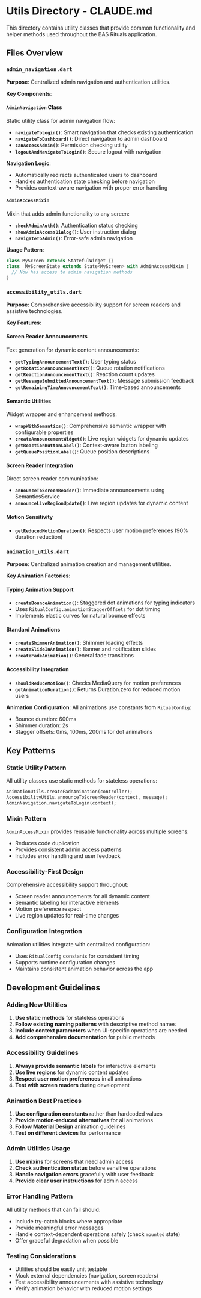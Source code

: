 # Utils Directory - CLAUDE.md

This directory contains utility classes that provide common functionality and helper methods used throughout the BAS Rituals application.

## Files Overview

### `admin_navigation.dart`
**Purpose**: Centralized admin navigation and authentication utilities.

**Key Components**:

#### `AdminNavigation` Class
Static utility class for admin navigation flow:
- **`navigateToLogin()`**: Smart navigation that checks existing authentication
- **`navigateToDashboard()`**: Direct navigation to admin dashboard
- **`canAccessAdmin()`**: Permission checking utility
- **`logoutAndNavigateToLogin()`**: Secure logout with navigation

**Navigation Logic**:
- Automatically redirects authenticated users to dashboard
- Handles authentication state checking before navigation
- Provides context-aware navigation with proper error handling

#### `AdminAccessMixin`
Mixin that adds admin functionality to any screen:
- **`checkAdminAuth()`**: Authentication status checking
- **`showAdminAccessDialog()`**: User instruction dialog
- **`navigateToAdmin()`**: Error-safe admin navigation

**Usage Pattern**:
```dart
class MyScreen extends StatefulWidget {}
class _MyScreenState extends State<MyScreen> with AdminAccessMixin {
  // Now has access to admin navigation methods
}
```

### `accessibility_utils.dart`
**Purpose**: Comprehensive accessibility support for screen readers and assistive technologies.

**Key Features**:

#### Screen Reader Announcements
Text generation for dynamic content announcements:
- **`getTypingAnnouncementText()`**: User typing status
- **`getRotationAnnouncementText()`**: Queue rotation notifications
- **`getReactionAnnouncementText()`**: Reaction count updates
- **`getMessageSubmittedAnnouncementText()`**: Message submission feedback
- **`getRemainingTimeAnnouncementText()`**: Time-based announcements

#### Semantic Utilities
Widget wrapper and enhancement methods:
- **`wrapWithSemantics()`**: Comprehensive semantic wrapper with configurable properties
- **`createAnnouncementWidget()`**: Live region widgets for dynamic updates
- **`getReactionButtonLabel()`**: Context-aware button labeling
- **`getQueuePositionLabel()`**: Queue position descriptions

#### Screen Reader Integration
Direct screen reader communication:
- **`announceToScreenReader()`**: Immediate announcements using SemanticsService
- **`announceLiveRegionUpdate()`**: Live region updates for dynamic content

#### Motion Sensitivity
- **`getReducedMotionDuration()`**: Respects user motion preferences (90% duration reduction)

### `animation_utils.dart`
**Purpose**: Centralized animation creation and management utilities.

**Key Animation Factories**:

#### Typing Animation Support
- **`createBounceAnimation()`**: Staggered dot animations for typing indicators
- Uses `RitualConfig.animationStaggerOffsets` for dot timing
- Implements elastic curves for natural bounce effects

#### Standard Animations
- **`createShimmerAnimation()`**: Shimmer loading effects
- **`createSlideInAnimation()`**: Banner and notification slides
- **`createFadeAnimation()`**: General fade transitions

#### Accessibility Integration
- **`shouldReduceMotion()`**: Checks MediaQuery for motion preferences
- **`getAnimationDuration()`**: Returns Duration.zero for reduced motion users

**Animation Configuration**:
All animations use constants from `RitualConfig`:
- Bounce duration: 600ms
- Shimmer duration: 2s
- Stagger offsets: 0ms, 100ms, 200ms for dot animations

## Key Patterns

### Static Utility Pattern
All utility classes use static methods for stateless operations:
```dart
AnimationUtils.createFadeAnimation(controller);
AccessibilityUtils.announceToScreenReader(context, message);
AdminNavigation.navigateToLogin(context);
```

### Mixin Pattern
`AdminAccessMixin` provides reusable functionality across multiple screens:
- Reduces code duplication
- Provides consistent admin access patterns
- Includes error handling and user feedback

### Accessibility-First Design
Comprehensive accessibility support throughout:
- Screen reader announcements for all dynamic content
- Semantic labeling for interactive elements
- Motion preference respect
- Live region updates for real-time changes

### Configuration Integration
Animation utilities integrate with centralized configuration:
- Uses `RitualConfig` constants for consistent timing
- Supports runtime configuration changes
- Maintains consistent animation behavior across the app

## Development Guidelines

### Adding New Utilities
1. **Use static methods** for stateless operations
2. **Follow existing naming patterns** with descriptive method names
3. **Include context parameters** when UI-specific operations are needed
4. **Add comprehensive documentation** for public methods

### Accessibility Guidelines
1. **Always provide semantic labels** for interactive elements
2. **Use live regions** for dynamic content updates
3. **Respect user motion preferences** in all animations
4. **Test with screen readers** during development

### Animation Best Practices
1. **Use configuration constants** rather than hardcoded values
2. **Provide motion-reduced alternatives** for all animations
3. **Follow Material Design** animation guidelines
4. **Test on different devices** for performance

### Admin Utilities Usage
1. **Use mixins** for screens that need admin access
2. **Check authentication status** before sensitive operations
3. **Handle navigation errors** gracefully with user feedback
4. **Provide clear user instructions** for admin access

### Error Handling Pattern
All utility methods that can fail should:
- Include try-catch blocks where appropriate
- Provide meaningful error messages
- Handle context-dependent operations safely (check `mounted` state)
- Offer graceful degradation when possible

### Testing Considerations
- Utilities should be easily unit testable
- Mock external dependencies (navigation, screen readers)
- Test accessibility announcements with assistive technology
- Verify animation behavior with reduced motion settings